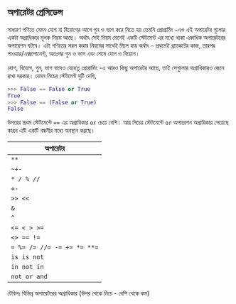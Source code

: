 ## অপারেটর প্রেসিডেন্স  

সাধারণ গণিতে যেমন যোগ বা বিয়োগের আগে গুন ও ভাগ করে নিতে হয় তেমনি প্রোগ্রামিং -এও এই অপারেটর গুলোর একটা অগ্রাধিকার মূলক নিয়ম আছে। অর্থাৎ সেই নিয়ম মেনেই একটি স্টেটমেন্ট এর মধ্যে থাকা একাধিক অপারেটরের অপারেশন ঘটবে। এটা গণিতের সরল করার নিয়মের সাথেই মিলে যায় অর্থাৎ - প্রথমেই ব্র্যাকেটের কাজ, তারপর পাওয়ার/এক্সপোনেন্ট, অতঃপর গুন ও ভাগ এবং শেষে যোগ ও বিয়োগ।   

যোগ, বিয়োগ, গুন, ভাগ বাদেও যেহেতু প্রোগ্রামিং -এ আরও কিছু অপারেটর আছে, তাই সেগুলোর অগ্রাধিকারও জেনে রাখা দরকার। যেমন নিচের স্টেটমেন্ট দুটি দেখি, 

```python
>>> False == False or True
True
>>> False == (False or True)
False
```

উপরের প্রথম স্টেটমেন্টে `==` এর অগ্রাধিকার `or` চেয়ে বেশি। আর নিচের স্টেটমেন্টে `or` অপারেশন অগ্রাধিকার পেয়েছে কারন এটি একটি বন্ধনীর মধ্যে অবস্থান করছে। 

| অপারেটর        		|
|-------------------|
|`**`					   |
|`~+-`                |
|`* / % //`           |
|`+-`	                |
|`>> <<`             |
|`&`                 |
|`^`|
|`<= < > >=`         |
|`<> == !=`          |
|`= %= /= //= -= += *= **=` |
|`is is not` |
|`in not in` |
|`not or and` |

টেবিলঃ বিভিন্ন অপারেটরের অগ্রাধিকার (উপর থেকে নিচে - বেশি থেকে কম) 
